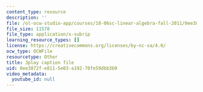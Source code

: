 ```yaml
---
content_type: resource
description: ''
file: /ol-ocw-studio-app/courses/18-06sc-linear-algebra-fall-2011/0ee3872fe8115e03a19270fe59dbb3b9_h0m2tsmSPTI.vtt
file_size: 11578
file_type: application/x-subrip
learning_resource_types: []
license: https://creativecommons.org/licenses/by-nc-sa/4.0/
ocw_type: OCWFile
resourcetype: Other
title: 3play caption file
uid: 0ee3872f-e811-5e03-a192-70fe59dbb3b9
video_metadata:
  youtube_id: null
---
```

